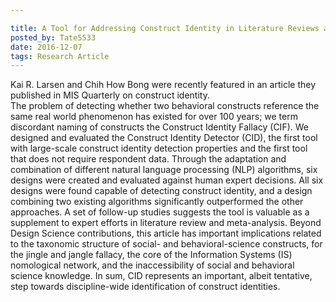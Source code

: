```yaml
---

title: A Tool for Addressing Construct Identity in Literature Reviews and Meta-Analyses, MIS Quarterly publication Sept. 2016
posted_by: Tate5533
date: 2016-12-07
tags: Research Article
---
```


<p>Kai R. Larsen and Chih How Bong were recently featured in an article they published in MIS Quarterly on construct identity.<br/>
The problem of detecting whether two behavioral constructs reference the same real world phenomenon has existed for over 100 years; we term discordant naming of constructs the Construct Identity Fallacy (CIF). We designed and evaluated the Construct Identity Detector (CID), the first tool with large-scale construct identity detection properties and the first tool that does not require respondent data. Through the adaptation and combination of different natural language processing (NLP) algorithms, six designs were created and evaluated against human expert decisions. All six designs were found capable of detecting construct identity, and a design combining two existing algorithms significantly outperformed the other approaches. A set of follow-up studies suggests the tool is valuable as a supplement to expert efforts in literature review and meta-analysis. Beyond Design Science contributions, this article has important implications related to the taxonomic structure of social- and behavioral-science constructs, for the jingle and jangle fallacy, the core of the Information Systems (IS) nomological network, and the inaccessibility of social and behavioral science knowledge. In sum, CID represents an important, albeit tentative, step towards discipline-wide identification of construct identities.</p>
    

